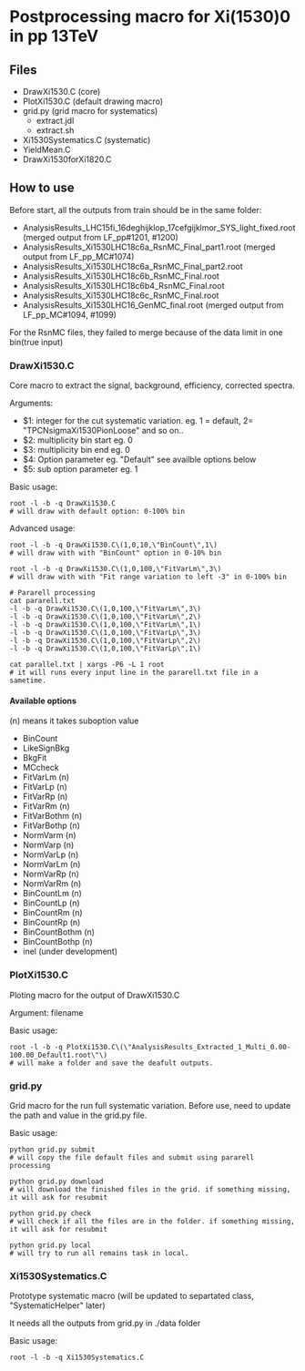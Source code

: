 # Postprocessing macro for Xi(1530)0 in pp 13TeV #

## Files ##

 - DrawXi1530.C (core)
 - PlotXi1530.C (default drawing macro)
 - grid.py (grid macro for systematics)
   - extract.jdl
   - extract.sh
 - Xi1530Systematics.C (systematic)
 - YieldMean.C
 - DrawXi1530forXi1820.C

## How to use ##

Before start, all the outputs from train should be in the same folder:
 - AnalysisResults_LHC15fi_16deghijklop_17cefgijklmor_SYS_light_fixed.root (merged output from LF_pp#1201, #1200)
 - AnalysisResults_Xi1530LHC18c6a_RsnMC_Final_part1.root (merged output from LF_pp_MC#1074)
 - AnalysisResults_Xi1530LHC18c6a_RsnMC_Final_part2.root
 - AnalysisResults_Xi1530LHC18c6b_RsnMC_Final.root
 - AnalysisResults_Xi1530LHC18c6b4_RsnMC_Final.root
 - AnalysisResults_Xi1530LHC18c6c_RsnMC_Final.root
 - AnalysisResults_Xi1530LHC16_GenMC_final.root (merged output from LF_pp_MC#1094, #1099)
 
For the RsnMC files, they failed to merge because of the data limit in one bin(true input)

### DrawXi1530.C ###
Core macro to extract the signal, background, efficiency, corrected spectra.

Arguments:
 - $1: integer for the cut systematic variation. eg. 1 = default, 2= "TPCNsigmaXi1530PionLoose" and so on..
 - $2: multiplicity bin start eg. 0
 - $3: multiplicity bin end eg. 0
 - $4: Option parameter eg. "Default" see availble options below
 - $5: sub option parameter eg. 1

Basic usage:
```
root -l -b -q DrawXi1530.C
# will draw with default option: 0-100% bin
```

Advanced usage:
```
root -l -b -q DrawXi1530.C\(1,0,10,\"BinCount\",1\)
# will draw with with "BinCount" option in 0-10% bin

root -l -b -q DrawXi1530.C\(1,0,100,\"FitVarLm\",3\)
# will draw with with "Fit range variation to left -3" in 0-100% bin

# Pararell processing
cat pararell.txt
-l -b -q DrawXi1530.C\(1,0,100,\"FitVarLm\",3\)
-l -b -q DrawXi1530.C\(1,0,100,\"FitVarLm\",2\)
-l -b -q DrawXi1530.C\(1,0,100,\"FitVarLm\",1\)
-l -b -q DrawXi1530.C\(1,0,100,\"FitVarLp\",3\)
-l -b -q DrawXi1530.C\(1,0,100,\"FitVarLp\",2\)
-l -b -q DrawXi1530.C\(1,0,100,\"FitVarLp\",1\)

cat parallel.txt | xargs -P6 -L 1 root
# it will runs every input line in the pararell.txt file in a sametime.
```

#### Available options ####
(n) means it takes suboption value

 - BinCount
 - LikeSignBkg
 - BkgFit
 - MCcheck
 - FitVarLm (n)
 - FitVarLp (n)
 - FitVarRp (n)
 - FitVarRm (n)
 - FitVarBothm (n)
 - FitVarBothp (n)
 - NormVarm (n)
 - NormVarp (n)
 - NormVarLp (n)
 - NormVarLm (n)
 - NormVarRp (n)
 - NormVarRm (n)
 - BinCountLm (n)
 - BinCountLp (n)
 - BinCountRm (n)
 - BinCountRp (n)
 - BinCountBothm (n)
 - BinCountBothp (n)
 - inel (under development)
 

### PlotXi1530.C ###
Ploting macro for the output of DrawXi1530.C

Argument:
filename

Basic usage:
```
root -l -b -q PlotXi1530.C\(\"AnalysisResults_Extracted_1_Multi_0.00-100.00_Default1.root\"\)
# will make a folder and save the deafult outputs.
```

### grid.py ###
Grid macro for the run full systematic variation.
Before use, need to update the path and value in the grid.py file.

Basic usage:
```
python grid.py submit
# will copy the file default files and submit using pararell processing

python grid.py download
# will download the finished files in the grid. if something missing, it will ask for resubmit

python grid.py check
# will check if all the files are in the folder. if something missing, it will ask for resubmit

python grid.py local
# will try to run all remains task in local.
```

### Xi1530Systematics.C ###
Prototype systematic macro
(will be updated to separtated class, "SystematicHelper" later)

It needs all the outputs from grid.py in ./data folder

Basic usage:
```
root -l -b -q Xi1530Systematics.C
```
